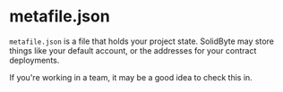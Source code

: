 # metafile.json

`metafile.json` is a file that holds your project state.  SolidByte may store
things like your default account, or the addresses for your contract
deployments.

If you're working in a team, it may be a good idea to check this in.